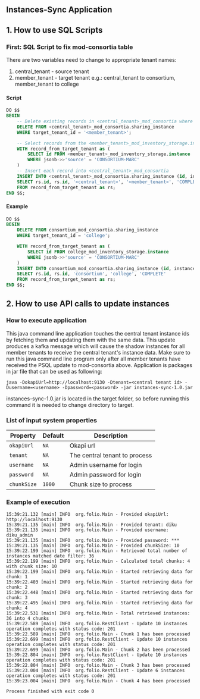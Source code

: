 ## Instances-Sync Application

## 1. How to use SQL Scripts

### First: SQL Script to fix mod-consortia table
There are two variables need to change to appropriate tenant names:
1. central_tenant - source tenant
2. member_tenant - target tenant
e.g.: central_tenant to consortium, member_tenant to college
 
#### Script
```sql
DO $$
BEGIN
    -- Delete existing records in <central_tenant>_mod_consortia where target_tenant_id matches the target tenant
    DELETE FROM <central_tenant>_mod_consortia.sharing_instance
    WHERE target_tenant_id = '<member_tenant>';

    -- Select records from the <member_tenant>_mod_inventory_storage.instance table where the "source" is 'CONSORTIUM-MARC'
    WITH record_from_target_tenant as (
        SELECT id FROM <member_tenant>_mod_inventory_storage.instance
        WHERE jsonb->>'source' = 'CONSORTIUM-MARC'
    )
    -- Insert each record into <central_tenant>_mod_consortia
    INSERT INTO <central_tenant>_mod_consortia.sharing_instance (id, instance_id, source_tenant_id, target_tenant_id, status)
    SELECT rs.id, rs.id, '<central_tenant>', '<member_tenant>', 'COMPLETE'
    FROM record_from_target_tenant as rs;
END $$;

```

#### Example

```sql
DO $$
BEGIN
    DELETE FROM consortium_mod_consortia.sharing_instance
    WHERE target_tenant_id = 'college';

    WITH record_from_target_tenant as (
        SELECT id FROM college_mod_inventory_storage.instance
        WHERE jsonb->>'source' = 'CONSORTIUM-MARC'
    )
    INSERT INTO consortium_mod_consortia.sharing_instance (id, instance_id, source_tenant_id, target_tenant_id, status)
    SELECT rs.id, rs.id, 'consortium', 'college', 'COMPLETE'
    FROM record_from_target_tenant as rs;
END $$;
```

## 2. How to use API calls to update instances
### How to execute application
This java command line application touches the central tenant instance ids by fetching them and updating them with the same data. This update produces a kafka message which will cause the shadow instances for all member tenants to receive the central tenant's instance data. Make sure to run this java command line program only after all member tenants have received the PSQL update to mod-consortia above.
Application is packages in jar file that can be used as following:
```shell
java -DokapiUrl=http://localhost:9130 -Dtenant=<central tenant id> -Dusername=<username> -Dpassword=<password> -jar instances-sync-1.0.jar
```
instances-sync-1.0.jar is located in the target folder, so before running this command it is needed to change directory to target.

### List of input system properties

| Property                        | Default | Description                   |
|---------------------------------|---------|-------------------------------|
| `okapiUrl`                      | `NA`    | Okapi url                     |
| `tenant`                        | `NA`    | The central tenant to process |
| `username`                      | `NA`    | Admin username for login      |
| `password`                      | `NA`    | Admin password for login      |
| `chunkSize`                     | `1000`  | Chunk size to process         |

### Example of execution
```
15:39:21.132 [main] INFO  org.folio.Main - Provided okapiUrl: http://localhost:9130
15:39:21.135 [main] INFO  org.folio.Main - Provided tenant: diku
15:39:21.135 [main] INFO  org.folio.Main - Provided username: diku_admin
15:39:21.135 [main] INFO  org.folio.Main - Provided password: ***
15:39:21.135 [main] INFO  org.folio.Main - Provided chunkSize: 10
15:39:22.199 [main] INFO  org.folio.Main - Retrieved total number of instances matched date filter: 36
15:39:22.199 [main] INFO  org.folio.Main - Calculated total chunks: 4 with chunk size: 10
15:39:22.199 [main] INFO  org.folio.Main - Started retrieving data for chunk: 1
15:39:22.403 [main] INFO  org.folio.Main - Started retrieving data for chunk: 2
15:39:22.448 [main] INFO  org.folio.Main - Started retrieving data for chunk: 3
15:39:22.495 [main] INFO  org.folio.Main - Started retrieving data for chunk: 4
15:39:22.531 [main] INFO  org.folio.Main - Total retrieved instances: 36 into 4 chunks
15:39:22.589 [main] INFO  org.folio.RestClient - Update 10 instances operation completes with status code: 201
15:39:22.589 [main] INFO  org.folio.Main - Chunk 1 has been processed
15:39:22.699 [main] INFO  org.folio.RestClient - Update 10 instances operation completes with status code: 201
15:39:22.699 [main] INFO  org.folio.Main - Chunk 2 has been processed
15:39:22.804 [main] INFO  org.folio.RestClient - Update 10 instances operation completes with status code: 201
15:39:22.804 [main] INFO  org.folio.Main - Chunk 3 has been processed
15:39:23.004 [main] INFO  org.folio.RestClient - Update 6 instances operation completes with status code: 201
15:39:23.004 [main] INFO  org.folio.Main - Chunk 4 has been processed

Process finished with exit code 0

```